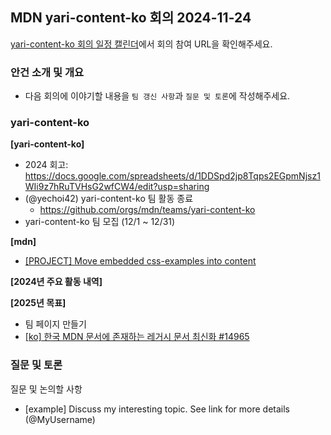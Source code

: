 ## MDN yari-content-ko 회의 2024-11-24

[yari-content-ko 회의 일정 캘린더](https://calendar.google.com/calendar/u/0/embed?src=39499320a50ec7c06f0cb589e953fd7a3e0c33d54a0e69378cd6f8566670cc40@group.calendar.google.com&ctz=Asia/Seoul)에서 회의 참여 URL을 확인해주세요.

### 안건 소개 및 개요

- 다음 회의에 이야기할 내용을 `팀 갱신 사항`과 `질문 및 토론`에 작성해주세요.

### yari-content-ko

**[yari-content-ko]**
- 2024 회고: https://docs.google.com/spreadsheets/d/1DDSpd2jp8Tqps2EGpmNjsz1WIi9z7hRuTVHsG2wfCW4/edit?usp=sharing
- (@yechoi42) yari-content-ko 팀 활동 종료
  - https://github.com/orgs/mdn/teams/yari-content-ko
- yari-content-ko 팀 모집 (12/1 ~ 12/31)

**[mdn]**
- [[PROJECT] Move embedded css-examples into content](https://github.com/mdn/mdn/issues/597)

**[2024년 주요 활동 내역]**

**[2025년 목표]**
- 팀 페이지 만들기
- [[ko] 한국 MDN 문서에 존재하는 레거시 문서 최신화 #14965](https://github.com/mdn/translated-content/issues/14965)

### 질문 및 토론

질문 및 논의할 사항

- [example] Discuss my interesting topic. See link for more details (@MyUsername)
